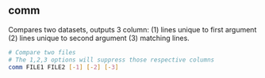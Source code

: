 ## comm

Compares two datasets, outputs 3 column: (1) lines unique to first argument (2) lines unique to second argument (3) matching lines. 

```bash
# Compare two files
# The 1,2,3 options will suppress those respective columns
comm FILE1 FILE2 [-1] [-2] [-3]

```

